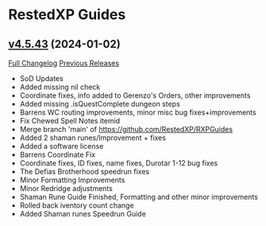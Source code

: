 # RestedXP Guides

## [v4.5.43](https://github.com/RestedXP/RXPGuides/tree/v4.5.43) (2024-01-02)
[Full Changelog](https://github.com/RestedXP/RXPGuides/compare/v4.5.42...v4.5.43) [Previous Releases](https://github.com/RestedXP/RXPGuides/releases)

- SoD Updates  
- Added missing nil check  
- Coordinate fixes, info added to Gerenzo's Orders, other improvements  
- Added missing .isQuestComplete dungeon steps  
- Barrens WC routing improvements, minor misc bug fixes+improvements  
- Fix Chewed Spell Notes itemid  
- Merge branch 'main' of https://github.com/RestedXP/RXPGuides  
- Added 2 shaman runes/Improvement + fixes  
- Added a software license  
- Barrens Coordinate Fix  
- Coordinate fixes, ID fixes, name fixes, Durotar 1-12 bug fixes  
- The Defias Brotherhood speedrun fixes  
- Minor Formatting Improvements  
- Minor Redridge adjustments  
- Shaman Rune Guide Finished, Formatting and other minor improvements  
- Rolled back iventory count change  
- Added Shaman runes Speedrun Guide  
